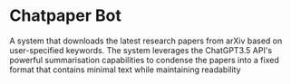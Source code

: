 # Chatpaper Bot
A system that downloads the latest research papers from arXiv based on user-specified keywords. The system leverages the ChatGPT3.5 API's powerful summarisation capabilities to condense the papers into a fixed format that contains minimal text while maintaining readability
